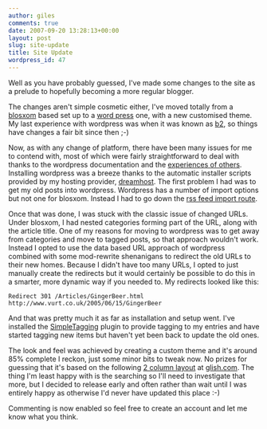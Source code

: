 ```yaml
---
author: giles
comments: true
date: 2007-09-20 13:28:13+00:00
layout: post
slug: site-update
title: Site Update
wordpress_id: 47
---
```


Well as you have probably guessed, I've made some changes to the site as a prelude to hopefully becoming a more regular blogger.

The changes aren't simple cosmetic either, I've moved totally from  a [blosxom](http://www.blosxom.com/) based set up to a [word press](http://wordpress.org/) one, with a new customised theme. My last experience with wordpress was when it was known as [b2](http://cafelog.com/), so things have changes a fair bit since then ;-)

Now, as with any change of platform, there have been many issues for me to contend with, most of which were fairly straightforward to deal with thanks to the wordpress documentation and the [experiences of others](http://www.google.co.uk/search?q=blosxom+to+wordpress&ie=utf-8&oe=utf-8&aq=t&rls=org.mozilla:en-GB:official&client=firefox-a). Installing wordpress was a breeze thanks to the automatic installer scripts provided by my hosting provider, [dreamhost](http://www.dreamhost.com/). The first problem I had was to get my old posts into wordpress. Wordpress has a number of import options but not one for blosxom. Instead I had to go down the [rss feed import route](http://blog.unto.net/meta/migrating-from-blosxom-to-wordpress/).

Once that was done, I was stuck with the classic issue of changed URLs. Under blosxom, I had nested categories forming part of the URL, along with the article title. One of my reasons for moving to wordpress was to get away from categories and move to tagged posts, so that approach wouldn't work. Instead I opted to use the data based URL approach of wordpress combined with some mod-rewrite shenanigans to redirect the old URLs to their new homes. Because I didn't have too many URLs, I opted to just manually create the redirects but it would certainly be possible to do this in a smarter, more dynamic way if you needed to. My redirects looked like this:

`Redirect 301 /Articles/GingerBeer.html http://www.vurt.co.uk/2005/06/15/GingerBeer`

And that was pretty much it as far as installation and setup went. I've installed the [SimpleTagging](http://trac.herewithme.fr/project/simpletagging/) plugin to provide tagging to my entries and have started tagging new items but haven't yet been back to update the old ones.

The look and feel was achieved by creating a custom  theme and it's around 85% complete I reckon, just some minor bits to tweak now. No prizes for guessing that it's based on the following [2 column layout](http://www.glish.com/css/9.asp) at [glish.com](http://www.glish.com/). The thing I'm least happy with is the searching so I'll need to investigate that more, but I decided to release early and often rather than wait until I was entirely happy as otherwise I'd never have updated this place :-)

Commenting is now enabled so feel free to create an account and let me know what you think.
